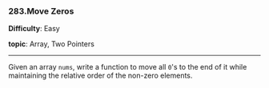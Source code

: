 ### 283.Move Zeros

**Difficulty**: Easy

**topic**: Array, Two Pointers

***

Given an array `nums`, write a function to move all `0`'s to the end of it while maintaining the relative order of the non-zero elements.